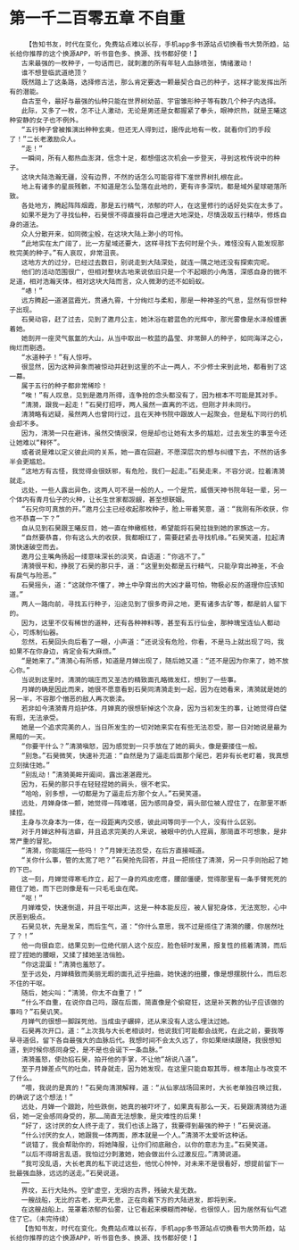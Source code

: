 # 第一千二百零五章 不自重
        【告知书友，时代在变化，免费站点难以长存，手机app多书源站点切换看书大势所趋，站长给你推荐的这个换源APP，听书音色多、换源、找书都好使！】
       古来最强的一枚种子，一句话而已，就刺激的所有年轻人血脉喷张，情绪激动！
       谁不想登临武道绝顶？
       既然踏上了这条路，选择修古法，那么肯定要选一颗最契合自己的种子，这样才能发挥出所有的潜能。
       自古至今，最好与最强的仙种只能在世界树幼苗、宇宙雏形种子等有数几个种子内选择。
       此际，又多了一枚，怎不让人激动，无论是男还是女都握紧了拳头，眼神炽热，就是王曦这种安静的女子也不例外。
       “五行种子曾被推演出种种玄奥，但还无人得到过，据传此地有一枚，就看你们的手段了！”二长老激励众人。
       “走！”
       一瞬间，所有人都热血澎湃，信念十足，都想借这次机会一步登天，寻到这枚传说中的种子。
       这块大陆浩瀚无疆，没有边界，不然的话怎么可能容得下准世界树扎根在此。
       地上有诸多的星辰残骸，不知道是怎么坠落在此地的，更有许多深坑，都是域外星球砸落所致。
       各处地方，腾起阵阵烟霞，那是五行精气，浓郁的吓人，在这里修行的话好处实在太多了。
       如果不是为了寻找仙种，石昊恨不得直接将自己埋进大地深处，尽情汲取五行精华，修炼自身的道法。
       众人分散开来，如同微尘般，在这块大陆上渺小的可怜。
       “此地实在太广阔了，比一方星域还要大，这样寻找下去何时是个头，难怪没有人能发现那枚完美的种子。”有人哀叹，非常沮丧。
       这地方大的过分，已经过去数日，别说走到大陆深处，就连一隅之地还没有探索完呢。
       他们的活动范围很广，但相对整块古地来说依旧只是一个不起眼的小角落，深感自身的微不足道，相对浩瀚天体，相对这块大陆而言，众人微渺的还不如蚂蚁。
       “哧！”
       远方腾起一道湛蓝霞光，贯通九霄，十分绚烂与柔和，那是一种神圣的气息，显然有惊世种子出现。
       石昊动容，赶了过去，见到了邀月公主，她沐浴在碧蓝色的光辉中，那光雾像是水泽般缠裹着她。
       她剖开一座灵气氤氲的大山，从当中取出一枚蓝的晶莹、非常醉人的种子，如同海洋之心，绚烂而剔透。
       “水道种子！”有人惊呼。
       很显然，因为这种异象而被惊动并赶到这里的不止一两人，不少修士来到此地，都看到了这一幕。
       属于五行的种子都非常稀珍！
       “唉！”有人叹息，见到是邀月所得，连争抢的念头都没有了，因为根本不可能是其对手。
       “清漪，跟我一起走！”石昊打招呼，两人虽然一直离的不远，但刚才并未同行。
       清漪略有迟疑，虽然两人也曾同行过，且在天神书院中跟故人一起聚会，但是私下同行的机会却不多。
       因为，清漪一只在避讳，虽然交情很深，但是却也让她有太多的尴尬，过去发生的事至今还让她难以“释怀”。
       或者说是难以定义彼此间的关系，她一直在回避，不愿深层次的想与纠缠下去，不然的话多半会更尴尬。
       “这地方有古怪，我觉得会很妖邪，有危险，我们一起走。”石昊走来，不容分说，拉着清漪就走。
       远处，一些人露出异色，这两人可不是一般的人，一个是荒，威慑天神书院年轻一辈，另一个体内有青月仙子的火种，让长生世家都觊觎，甚至想联姻。
       “石兄你可真放的开。”邀月公主已经收起那枚种子，脸上带着笑意，道：“我刚有所收获，你也不恭喜一下？”
       自从见到石昊跟王曦反目，她一直在伸橄榄枝，希望能将石昊拉拢到她的家族这一方。
       “自然要恭喜，你有这么大的收获，我都眼红了，需要赶紧去寻找机缘。”石昊笑道，拉起清漪快速破空而去。
       邀月公主嘴角扬起一缕意味深长的淡笑，自语道：“你逃不了。”
       清漪很平和，挣脱了石昊的那只手，道：“这里到处都是五行精气，只能孕育出神圣，不会有戾气与险恶。”
       石昊摇头，道：“这就你不懂了，神土中孕育出的大凶才最可怕，物极必反的道理你应该知道。”
       两人一路向前，寻找五行种子，沿途见到了很多奇异之地，更有诸多古矿等，都是前人留下的。
       因为，这里不仅有稀世的道种，还有各种神料等，甚至有五行仙金，那种瑰宝连仙人都动心，可炼制仙器。
       忽然，石昊回头向后看了一眼，小声道：“还说没有危险，你看，不是马上就出现了吗，我如果不在你身边，肯定会有大麻烦。”
       “是她来了。”清漪心有所感，知道是月婵出现了，随后她又道：“还不是因为你来了，她不放心你。”
       当说到这里时，清漪的端庄而又圣洁的精致面孔略微发红，想到了一些事。
       月婵的确是因此而来，她很不愿意看到石昊同清漪走到一起，因为在她看来，清漪就是她的另一半，不容那个憎恶的敌人再次亵渎。
       若非如今清漪青月焰护体，月婵真的很想斩掉这个次身，因为当初发生的事，让她觉得白璧有瑕，无法承受。
       她是一个追求完美的人，当日所发生的一切对她来实在有些无法忍受，那一日对她说是最为黑暗的一天。
       “你要干什么？”清漪嗔怒，因为感觉到一只手放在了她的肩头，像是要搂住一般。
       “别急。”石昊微笑，快速补充道：“自然是为了逼走后面那个尾巴，若非有长老盯着，我真想立刻擒住她。”
       “别乱动！”清漪美眸开阖间，露出湛湛霞光。
       因为，石昊的那只手在轻轻捏她的肩头，很不老实。
       “哈哈，别多想，一切都是为了逼走后方那个女人。”石昊笑道。
       远处，月婵身体一颤，她觉得一阵难堪，因为感同身受，肩头部位被人捏住了，在那里不断揉捏。
       主身与次身本为一体，在一段距离内交感，彼此间等同于一个人，没有什么区别。
       对于月婵这种有洁癖，并且追求完美的人来说，被眼中的仇人捏肩，那简直不可想象，是非常严重的冒犯。
       “清漪，你能端庄一些吗！？”月婵无法忍受，在后方直接喊道。
       “关你什么事，管的太宽了吧？”石昊抢先回答，并且一把揽住了清漪，另一只手则抬起了她的下巴。
       这一刻，月婵觉得寒毛炸立，起了一身的鸡皮疙瘩，腰部僵硬，觉得那里有一条手臂死死的箍住了她，而下巴则像是有一只毛毛虫在爬。
       “呕！”
       月婵难受，快速倒退，并且干呕出声，这是一种本能反应，被人冒犯身体，无法宽恕，心中厌恶到极点。
       石昊见状，先是发呆，而后生气，道：“你什么意思，我不过是揽住了清漪的腰，你居然吐了？！”
       他一向很自恋，结果见到一位绝代丽人这个反应，脸色顿时发黑，报复性的揽着清漪，而后捏了捏她的腰眼，又揉了揉她圣洁俏脸。
       “你这混蛋！”清漪也羞怒了。
       至于远处，月婵精致而美丽无暇的面孔近乎扭曲，她快速的扭腰，像是想摆脱什么，而后忍不住的干呕。
       随后，她尖叫：“清漪，你太不自重了！”
       “什么不自重，在说你自己吗，跟在后面，简直像是个偷窥狂，这是补天教的仙子应该做的事吗？”石昊讥笑。
       月婵气的很想一脚踩死他，当成虫子碾碎，还从来没有人这么埋汰过她。
       石昊再次开口，道：“上次我与大长老相谈时，他说我们可能都会战死，在此之前，要我等早寻道侣，留下各自最强大的血脉后代。我想时间不会太久远了，你如果继续跟随，我很想知道，到时候你感同身受，是不是也会诞下一条血脉。”
       清漪羞怒，使劲掐石昊，拍开他的手掌，不让他“胡说八道”。
       至于月婵差点气的吐血，转身就走，因为她发现，在这里只能自取其辱，根本阻止与改变不了什么。
       “喂，我说的是真的！”石昊向清漪解释，道：“从仙家战场回来时，大长老单独召唤过我，的确说了这个想法！”
       远处，月婵一个踉跄，险些跌倒，她真的被吓坏了，如果真有那么一天，石昊跟清漪结为道侣，她一定会感同身受的，那……简直无法想象，是灾难性的后果！
       “好了，这讨厌的女人终于走了，我们也该上路了，我要得到最强的种子！”石昊说道。
       “什么讨厌的女人，她跟我一体两面，原本就是一个人。”清漪不太爱听这种话。
       “说错了，我会帮助你的，将她降服，让你们彻底融合，以你的意志为主。”石昊笑道。
       “以后不得胡言乱语，我怕过分刺激她，她会做出什么过激反应。”清漪说道。
       “我可没乱语，大长老真的私下说过这些，他忧心忡忡，对未来不是很看好，想提前留下一批最强血脉，远远的送走。”石昊说道。
       ……
       界坟，五行大陆外。空旷虚空，无垠的古界，残破大星无数。
       一艘战船，无比的古老，无声无息，正在向着下方的大陆进发，即将到来。
       在这艘战船上，笼罩着浓郁的仙雾，让它看起来模糊而神秘，也很惊人，因为居然有仙气遮住了它。（未完待续）
       【告知书友，时代在变化，免费站点难以长存，手机app多书源站点切换看书大势所趋，站长给你推荐的这个换源APP，听书音色多、换源、找书都好使！】